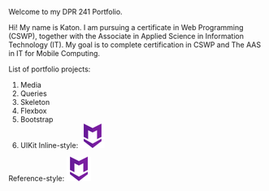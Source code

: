 Welcome to my DPR 241 Portfolio.

Hi! My name is Katon. I am pursuing a certificate in Web Programming (CSWP), together with the Associate in    Applied Science in Information Technology (IT).    My goal is to complete certification in CSWP and The AAS in IT for Mobile Computing. 

List of portfolio projects:  
  1. Media  
  2. Queries  
  3. Skeleton  
  4. Flexbox  
  5. Bootstrap  
  6. UIKit
Inline-style: 
![alt text](https://github.com/adam-p/markdown-here/raw/master/src/common/images/icon48.png "Logo Title Text 1")

Reference-style: 
![alt text][logo]

[logo]: https://github.com/adam-p/markdown-here/raw/master/src/common/images/icon48.png "Logo Title Text 2"
